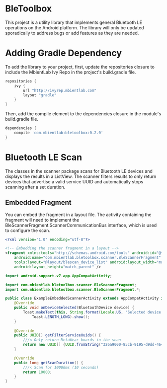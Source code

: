 # BleToolbox
This project is a utility library that implements general Bluetooth LE operations on the Android platform.  The library will only be updated sporadically to address bugs or add features as they are needed.

# Adding Gradle Dependency
To add the library to your project, first, update the repositories closure to include the MbientLab Ivy Repo in the 
project's build.gradle file.

```groovy
repositories {
    ivy {
        url "http://ivyrep.mbientlab.com"
        layout "gradle"
    }
}
```

Then, add the compile element to the dependencies closure in the module's build.gradle file.
```groovy
dependencies {
    compile 'com.mbientlab:bletoolbox:0.2.0'
}
```

# Bluetooth LE Scan
The classes in the scanner package scans for Bluetooth LE devices and displays the results in a ListView.  The scanner filters results to only return devices that advertise a valid service UUID and automatically stops scanning after a set duration.

## Embedded Fragment
You can embed the fragment in a layout file.  The activity containing the fragment will need to implement the BleScannerFragment.ScannerCommunicationBus interface, which is used to configure the scan.

```xml
<?xml version="1.0" encoding="utf-8"?>

<!-- Embedding the scanner fragment in a layout -->
<fragment xmlns:tools="http://schemas.android.com/tools" android:id="@+id/fragment"
    android:name="com.mbientlab.bletoolbox.scanner.BleScannerFragment"
    tools:layout="@layout/blescan_device_list" android:layout_width="match_parent"
    android:layout_height="match_parent" />
```

```java
import android.support.v7.app.AppCompatActivity;

import com.mbientlab.bletoolbox.scanner.BleScannerFragment;
import com.mbientlab.bletoolbox.scanner.BleScannerFragment.*;

public class ExampleEmbeddedScannerActivity extends AppCompatActivity implements ScannerCommunicationBus {
    @Override
    public void onDeviceSelected(BluetoothDevice device) {
        Toast.makeText(this, String.format(Locale.US, "Selected device: %s", device.getAddress()), 
            Toast.LENGTH_LONG).show();
    }
    
    @Override
    public UUID[] getFilterServiceUuids() {
        ///< Only return MetaWear boards in the scan
        return new UUID[] {UUID.fromString("326a9000-85cb-9195-d9dd-464cfbbae75a")};
    }

    @Override
    public long getScanDuration() {
        ///< Scan for 10000ms (10 seconds)
        return 10000;
    }
}
```
